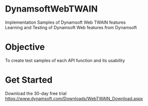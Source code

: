 # DynamsoftWebTWAIN
Implementation Samples of Dynamsoft Web TWAIN features  
Learning and Testing of Dynamsoft Web features from Dynamsoft  
# Objective
To create test samples of each API function and its usability
# Get Started
Download the 30-day free trial
https://www.dynamsoft.com/Downloads/WebTWAIN_Download.aspx
